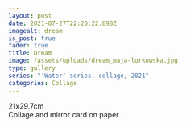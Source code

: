 ```yaml
---
layout: post
date: 2021-07-27T22:20:22.898Z
imagealt: dream
is_post: true
fader: true
title: Dream
image: /assets/uploads/dream_maja-lorkowska.jpg
type: gallery
series: "'Water' series, collage, 2021"
categories: Collage
---
```

21x29.7cm\
Collage and mirror card on paper
